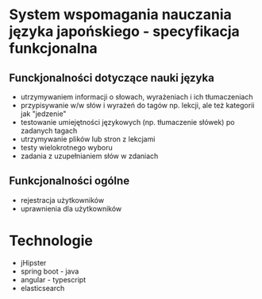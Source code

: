 # System wspomagania nauczania języka japońskiego - specyfikacja funkcjonalna
## Funckjonalności dotyczące nauki języka
* utrzymywaniem informacji o słowach, wyrażeniach i ich tłumaczeniach
* przypisywanie w/w słów i wyrażeń do tagów np. lekcji, ale też kategorii jak "jedzenie"
* testowanie umiejętności językowych (np. tłumaczenie słówek) po zadanych tagach
* utrzymywanie plików lub stron z lekcjami
* testy wielokrotnego wyboru
* zadania z uzupełnianiem słów w zdaniach

## Funkcjonalności ogólne
* rejestracja użytkowników
* uprawnienia dla użytkowników
 
 
 # Technologie
 * jHipster
  * spring boot - java
  * angular - typescript
  * elasticsearch
